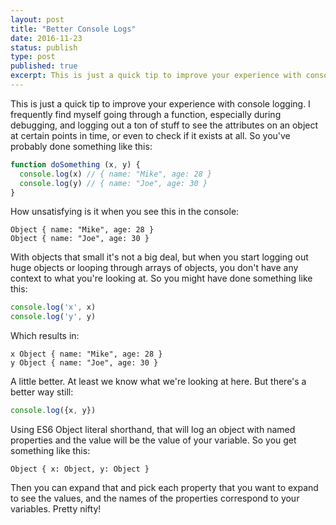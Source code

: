 ```yaml
---
layout: post
title: "Better Console Logs"
date: 2016-11-23
status: publish
type: post
published: true
excerpt: This is just a quick tip to improve your experience with console logging with some alternative methods.
---
```


This is just a quick tip to improve your experience with console logging. I frequently find myself going through a function, especially during debugging, and logging out a ton of stuff to see the attributes on an object at certain points in time, or even to check if it exists at all. So you've probably done something like this:

```javascript
function doSomething (x, y) {
  console.log(x) // { name: "Mike", age: 28 }
  console.log(y) // { name: "Joe", age: 30 }
}
```

How unsatisfying is it when you see this in the console:

```
Object { name: "Mike", age: 28 }
Object { name: "Joe", age: 30 }
```

With objects that small it's not a big deal, but when you start logging out huge objects or looping through arrays of objects, you don't have any context to what you're looking at. So you might have done something like this:

```javascript
console.log('x', x)
console.log('y', y)
```

Which results in:

```
x Object { name: "Mike", age: 28 }
y Object { name: "Joe", age: 30 }
```

A little better. At least we know what we're looking at here. But there's a better way still:

```javascript
console.log({x, y})
```

Using ES6 Object literal shorthand, that will log an object with named properties and the value will be the value of your variable. So you get something like this:

```
Object { x: Object, y: Object }
```

Then you can expand that and pick each property that you want to expand to see the values, and the names of the properties correspond to your variables. Pretty nifty!